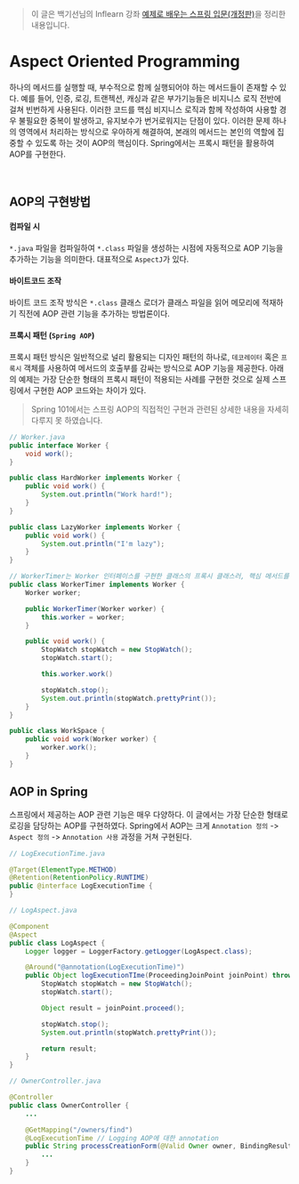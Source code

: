 > 이 글은 백기선님의 Inflearn 강좌 [예제로 배우는 스프링 입문(개정판)](https://www.inflearn.com/course/spring_revised_edition/dashboard)을 정리한 내용입니다.

# Aspect Oriented Programming

하나의 메서드를 실행할 때, 부수적으로 함께 실행되어야 하는 메서드들이 존재할 수 있다. 예를 들어, 인증, 로깅, 트랜젝션, 캐싱과 같은 부가기능들은 비지니스 로직 전반에 걸쳐 빈번하게 사용된다. 이러한 코드를 핵심 비지니스 로직과 함께 작성하여 사용할 경우 불필요한 중복이 발생하고, 유지보수가 번거로워지는 단점이 있다. 이러한 문제 하나의 영역에서 처리하는 방식으로 우아하게 해결하여, 본래의 메서드는 본인의 역할에 집중할 수 있도록 하는 것이 AOP의 핵심이다. Spring에서는 프록시 패턴을 활용하여 AOP를 구현한다.

&nbsp;

## AOP의 구현방법

#### 컴파일 시
`*.java` 파일을 컴파일하여 `*.class` 파일을 생성하는 시점에 자동적으로 AOP 기능을 추가하는 기능을 의미한다. 대표적으로 `AspectJ`가 있다.

#### 바이트코드 조작
바이트 코드 조작 방식은 `*.class` 클래스 로더가 클래스 파일을 읽어 메모리에 적재하기 직전에 AOP 관련 기능을 추가하는 방법론이다.

#### 프록시 패턴 (`Spring AOP`)
프록시 패턴 방식은 일반적으로 널리 활용되는 디자인 패턴의 하나로, `데코레이터` 혹은 `프록시` 객체를 사용하여 메서드의 호출부를 감싸는 방식으로 AOP 기능을 제공한다. 아래의 예제는 가장 단순한 형태의 프록시 패턴이 적용되는 사례를 구현한 것으로 실제 스프링에서 구현한 AOP 코드와는 차이가 있다. 

> Spring 101에서는 스프링 AOP의 직접적인 구현과 관련된 상세한 내용을 자세히 다루지 못 하였습니다.


```java
// Worker.java
public interface Worker {
    void work();
}

public class HardWorker implements Worker {
    public void work() {
        System.out.println("Work hard!");
    }
}

public class LazyWorker implements Worker {
    public void work() {
        System.out.println("I'm lazy");
    }
}

// WorkerTimer는 Worker 인터페이스를 구현한 클래스의 프록시 클래스러, 핵심 메서드를 실행과 더불어 부가적인 기능(ex, 캐싱, 로깅)을 함께 수행한다.
public class WorkerTimer implements Worker {
    Worker worker;

    public WorkerTimer(Worker worker) {
        this.worker = worker;
    }

    public void work() {
        StopWatch stopWatch = new StopWatch();
        stopWatch.start();

        this.worker.work()

        stopWatch.stop();
        System.out.println(stopWatch.prettyPrint());
    }
}

public class WorkSpace {
    public void work(Worker worker) {
        worker.work();
    }
}
```


## AOP in Spring
스프링에서 제공하는 AOP 관련 기능은 매우 다양하다. 이 글에서는 가장 단순한 형태로 로깅을 담당하는 AOP를 구현하였다.
Spring에서 AOP는 크게 `Annotation 정의` -> `Aspect 정의` -> `Annotation 사용` 과정을 거쳐 구현된다. 



```java
// LogExecutionTime.java

@Target(ElementType.METHOD)
@Retention(RetentionPolicy.RUNTIME)
public @interface LogExecutionTime { 
}
```

```java
// LogAspect.java

@Component
@Aspect
public class LogAspect {
    Logger logger = LoggerFactory.getLogger(LogAspect.class);

    @Around("@annotation(LogExecutionTime)")
    public Object logExecutionTIme(ProceedingJoinPoint joinPoint) throws Throwable {
        StopWatch stopWatch = new StopWatch();
        stopWatch.start();

        Object result = joinPoint.proceed();

        stopWatch.stop();
        System.out.println(stopWatch.prettyPrint());

        return result;
    }
}
```

```java
// OwnerController.java

@Controller
public class OwnerController {
    ...

    @GetMapping("/owners/find")
    @LogExecutionTime // Logging AOP에 대한 annotation
    public String processCreationForm(@Valid Owner owner, BindingResult result) {
        ...
    }
}
```

